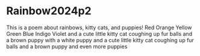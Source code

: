 # Rainbow2024p2
This is a poem about rainbows, kitty cats, and puppies! 
Red
Orange
Yellow 
Green
Blue
Indigo
Violet
and a cute little kitty cat coughing up fur balls and a brown puppy with a white puppy
and a cute little kitty cat coughing up fur balls and a brown puppy and even more puppies
